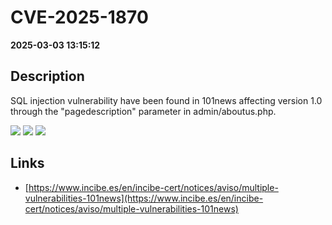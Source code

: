 # CVE-2025-1870

**2025-03-03 13:15:12**

## Description
SQL injection vulnerability have been found in 101news affecting version 1.0 through the "pagedescription" parameter in admin/aboutus.php.

![](https://img.shields.io/static/v1?label=Score&message=9.3&color=red)
![](https://img.shields.io/static/v1?label=Severity&message=CRITICAL&color=red)
![](https://img.shields.io/static/v1?label=CWE&message=SQL&color=green)

## Links
- [https://www.incibe.es/en/incibe-cert/notices/aviso/multiple-vulnerabilities-101news](https://www.incibe.es/en/incibe-cert/notices/aviso/multiple-vulnerabilities-101news)
